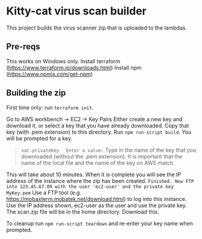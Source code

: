 # Kitty-cat virus scan builder
This project builds the virus scanner zip that is uploaded to the lambdas.

## Pre-reqs
This works on Windows only. 
Install terraform (https://www.terraform.io/downloads.html)
Install npm (https://www.npmjs.com/get-npm)

## Building the zip
First time only: run `terraform init`.

Go to AWS workbench -> EC2 -> Key Pairs
Either create a new key and download it, or select a key that you have already downloaded. Copy that key (with .pem extension) to this directory.
Run `npm run-script build`.
You will be prompted for a key. 
> `var.privateKey`
> `  Enter a value:`
Type in the name of the key that you downloaded (without the .pem extension). It is important that the name of the local file and the name of the key on AWS match.

This will take about 10 minutes. When it is complete you will see the IP address of the instance where the zip has been created.
`Finished. Now FTP into 123.45.67.89 with the user 'ec2-user' and the private key MyKey.pem`
Use a FTP tool (e.g. https://mobaxterm.mobatek.net/download.html) to log into this instance. Use the IP address shown, ec2-user as the user and use the private key. The scan.zip file will be in the home directory. Download this.

To cleanup run `npm run-script teardown` and re-enter your key name when prompted.
